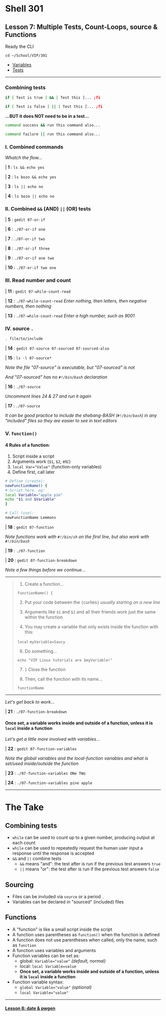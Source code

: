 # Shell 301
## Lesson 7: Multiple Tests, Count-Loops, source & Functions

Ready the CLI

`cd ~/School/VIP/301`

- [Variables](https://github.com/inkVerb/vip/blob/master/Cheat-Sheets/Variables.md)
- [Tests](https://github.com/inkVerb/vip/blob/master/Cheat-Sheets/Tests.md)

___

### Combining tests

```sh
if [ Test is true ] && [ Test this ]... ;fi

if [ Test is false ] || [ Test this ]... ;fi
```

**...BUT it does NOT need to be in a test...**

```sh
command success && run this command also...

command failure || run this command also...
```

### I. Combined commands

*Whatch the flow...*

| **1** : `ls && echo yes`

| **2** : `ls bozo && echo yes`

| **3** : `ls || echo no`

| **4** : `ls bozo || echo no`

### II. Combined `&&` (AND) `||` (OR) tests

| **5** : `gedit 07-or-if`

| **6** : `./07-or-if one`

| **7** : `./07-or-if two`

| **8** : `./07-or-if three`

| **9** : `./07-or-if one two`

| **10** : `./07-or-if two one`

### III. Read number and count

| **11** : `gedit 07-while-count-read`

| **12** : `./07-while-count-read` *Enter nothing, then letters, then negative numbers, then nothing*

| **13** : `./07-while-count-read` *Enter a high number, such as 9001*

### IV. source `.`

```bash
. file/to/include
```

| **14** : `gedit 07-source 07-sourced 07-sourced-also`

| **15** : `ls -l 07-source*`

*Note the file "07-source" is executable, but "07-sourced" is not*

*And "07-sourced" has no `#!/bin/bash` declaration*

| **16** : `./07-source`

*Uncomment lines 24 & 27 and run it again*

| **17** : `./07-source`

*It can be good practice to include the shebang-BASH (`#!/bin/bash`) in any "included" files so they are easier to see in text editors*

### V. `function()`

#### 4 Rules of a function:
1. Script inside a script
2. Arguments work (`$1`, `$2`, etc)
3. `local Var="Value"` (function-only variables)
4. Define first, call later

```bash
# Define (create):
newFunctionName() {
# Script here, eg:
local Variable="apple pie"
echo "$1 and $Variable"
}

# Call (use):
newFunctionName Lemmons
```

| **18** : `gedit 07-function`

*Note functions work with `#!/bin/sh` on the first line, but also work with `#!/bin/bash`*

| **19** : `./07-function`

| **20** : `gedit 07-function-breakdown`

*Note a few things before we continue...*
___
> 1. Create a function...
>
> `functionName() {`
>
> 2. Put your code between the `{`curlies`}` *usually starting on a new line*
>
> 3. Arguments like `$1` and `$2` and all their friends work just the same within the function
>
> 4. You may create a variable that only exists inside the function with this:
>
> `local` `myVariable=Saucy`
>
> 6. Do something...
>
> `echo "VIP Linux tutorials are $myVariable!"`
>
> 7. `}` Close the function
>
> 8. Then, call the function with its name...
>
> `functionName`
___

*Let's get back to work...*

| **21** : `./07-function-breakdown`

#### Once set, a variable works inside and outside of a function, unless it is `local` inside a function

*Let's get a little more involved with variables...*

| **22** : `gedit 07-function-variables`

*Note the global variables and the local-function variables and what is set/used inside/outside the function*

| **23** : `./07-function-variables ONe TWo`

| **24** : `./07-function-variables pine apple`

___

# The Take

## Combining tests
- `while` can be used to count up to a given number, producing output at each count
- `while` can be used to repeatedly request the human user input a response until the response is accepted
- `&&` and `||` combine tests
  - `&&` means "and": the test after is run if the previous test answers `true`
  - `||` means "or": the test after is run if the previous test answers `false`

## Sourcing
- Files can be invluded via `source` or a period `.`
- Variables can be declared in "sourced" (included) files

## Functions
- A "function" is like a small script inside the script
- A function uses parentheses as `function()` when the function is defined
- A function does not use parentheses when called, only the name, such as `function`
- A function uses variables and arguments
- Function variables can be set as:
  - global: `Variable="value"` *(default, normal)*
  - local: `local Variable=value`
  - **Once set, a variable works inside and outside of a function, unless it is `local` inside a function**
- Function variable syntax:
  - `global Variable="value"` *(optional)*
  - `local Variable="value"`
___

#### [Lesson 8: date & pwgen](https://github.com/inkVerb/vip/blob/master/301-shell/Lesson-08.md)
